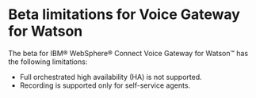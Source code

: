 # Beta limitations for Voice Gateway for Watson

The beta for IBM&reg; WebSphere&reg; Connect Voice Gateway for Watson&trade; has the following limitations:
* Full orchestrated high availability (HA) is not supported.
* Recording is supported only for self-service agents.
